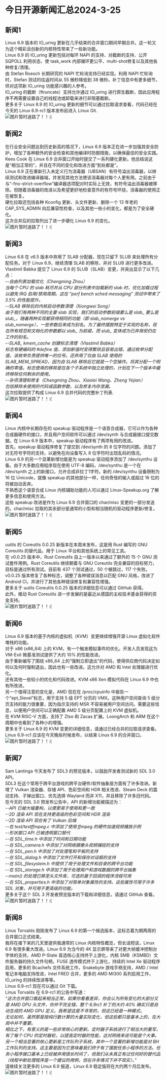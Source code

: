# 今日开源新闻汇总2024-3-25
## 新闻1
Linux 6.9 版本的 IO_uring 更新在几乎结束的合并窗口期间早期合并。这一轮又为这个精彩且创新的内核特性带来了一些新功能。
<br>
Linux 6.9 的 IO_uring 更新包括对每环 NAPI 的支持、对截断的支持、公开 SQPOLL 利用状态、使 task_work 内部循环更公平、multi-shot修复以及其他各种修复/清理。
<br>
由 Stefan Roesch 长期研究的 NAPI 忙轮询支持已经实现。利用 NAPI 忙轮询时，Stefan 测试的往返时间从 55 微秒降低到 38 微秒。补丁信息中有更多细节，供对这项新 IO_uring 功能感兴趣的人参考。
<br>
IO_uring 的截断（ftruncate）支持允许通过 IO_uring 进行原生截断，因此应用程序不再需要设置自己的线程池或卸载来进行非阻塞截断。
<br>
更多关于 Linux 6.9 的 IO_uring 更新的细节可以通过拉取请求查看，代码已经在今天的 Linux 6.9-rc1 版本发布前进入 Linux Git.
<br>
![图片暂时迷路了！！:(](img/1.png)
## 新闻2
在行业安全问题达到历史新高的情况下，Linux 6.9 版本正在进一步加强其安全防护，增加了各种额外的安全检查和其他编译时防御措施，以确保最佳的安全实践。
<br>
Kees Cook 在 Linux 6.9 合并窗口开始时提交了一系列硬化更新。他总结说这是“相当正常的”，并且在不同的变化和改进方面“到处都是”。
<br>
Linux 6.9 正在重新引入未定义行为消毒器（UBSAN）有符号溢出消毒器，以继续测试和改进编译器端，并发现其他方法使该消毒器对每个人更有用。之前由于与“-fno-strict-overflow”编译器选项配对时实际上无效，有符号溢出消毒器被移除。但随着消毒器的改进以及希望更好地检查意外的有符号环绕，消毒器的使用正在被恢复。
<br>
硬化拉取还包括各种 Kconfig 更新、头文件更新、删除一个 13 年老的 CAP_SYS_ADMIN 向后兼容性检查，以及其他一些小的变化，都是为了安全硬化。
<br>
这次合并后的拉取列出了进一步硬化 Linux 6.9 的变化。
<br>
![图片暂时迷路了！！:(](img/2.png)
## 新闻3
Linux 6.8 在 v6.5 版本中弃用了 SLAB 分配器，现在只留下 SLUB 来处理所有分配任务。对于 Linux 6.9，继续清理 SLAB 的移除，并对 SLUB 进行更多改进。
<br>
Vlastimil Babka 提交了 Linux 6.9 的 SLUB（SLAB）变更，并突出显示了以下几点：
<br>
*--自由列表加载优化（Chengming Zhou）*
<br>
*当每个 CPU 的 slab 耗尽并从 CPU 部分列表中加载新的 slab 时，优化加载过程以避免 IRQ 启用/禁用周期。这在 “perf bench sched messaging” 测试中带来了 3.5% 的性能提升。*
<br>
*--SLAB 移除后的内核启动参数清理（Xiongwei Song）*
<br>
*由于我们有两种不同的主要 slab 实现，我们的启动参数前缀要么是 slab_ 要么是 slub_，随着两种实现都获得相同的功能（即 slab_nomerge vs slub_nomerge），一些参数后来成为别名。为了最终摆脱特定于实现的名称，现在所有规范和文档化的参数都以 slab_ 为前缀，而 slub_ 变体成为已弃用但仍在工作的别名。*
<br>
*--SLAB_ kmem_cache 创建标志清理（Vlastimil Babka）*
<br>
*标志有硬编码的 #define 值，添加新值时变得繁琐且容易出错。通过枚举分配值，该枚举负责提供唯一的位号。还弃用了仅由 SLAB 使用的 SLAB_MEM_SPREAD，因为自 SLAB 移除后它就是一个空操作。将其分配一个明确的零值。标志使用的移除是在各个子系统中独立处理的，计划在下一个版本中最终移除任何剩余的使用。*
<br>
*--杂项清理和修复（Chengming Zhou、Xiaolei Wang、Zheng Yejian）*
<br>
*包括移除未使用的代码或函数参数，以及修复内存泄漏。*
<br>
这次拉取提供了构成 Linux 6.9 合并代码的完整补丁列表.
<br>
![图片暂时迷路了！！:(](img/3.png)
## 新闻4
Linux 内核中长期存在的 speakup 驱动程序是一个语音合成器，它可以作为各种合成器硬件的接口，并且用户空间软件可以通过 /dev/synth 与合成器接口提交数据。在 Linux 6.9 版本中，speakup 驱动程序有了两项有用的改进。
<br>
首先，speakup 驱动程序修复了提交到 /dev/synth 的 8 位字符的问题。添加了对无符号字符的支持，以避免在向设备写入 8 位字符时出现乱码的情况。
<br>
Linux 6.9 的另一个显著新增功能是为 speakup 驱动程序添加了 /dev/synthu 设备。由于大多数应用程序现在使用 UTF-8 编码，/dev/synthu 是一个在 /dev/synth 之上的新接口，允许合成非拉丁1字符。新的 /dev/synthu 设备限制为 16 位 Unicode，就像 speakup 的其他部分一样，任何奇怪的输入或超过 16 位的将被自动丢弃。
<br>
不熟悉这个语音合成 Linux 内核辅助功能的人可以通过 Linux-Speakup.org 了解更多信息和使用方法。
<br>
这些 speakup 改进是作为 Linux 6.9 合并窗口的 char/misc 变更的一部分发送的。char/misc 拉取的其余部分是通常的小型和相当随机的驱动程序更新/修复。
<br>
![图片暂时迷路了！！:(](img/4.png)
## 新闻5
uutils 的 Coreutils 0.0.25 新版本在本周末发布，这是用 Rust 编写的 GNU Coreutils 的替代品，用于 Linux 平台和其他系统上的常见工具。
<br>
在 v0.0.25 版本中，Rust Coreutils 自上一版本以来通过了额外的 15 个 GNU 测试套件用例。Rust Coreutils 继续朝着与 GNU Coreutils 完全兼容的目标努力，目标是通过所有测试。目前有 437 个测试通过，50 个被跳过，117 个失败。
<br>
v0.0.25 版本修复了各种标志，调整了各种错误消息以匹配 GNU 风格，改进了 Android CI，并进行了其他各种错误修复和兼容性增强。
<br>
更多关于 uutils Coreutils 0.0.25 版本的详细信息可以通过 GitHub 获得。
<br>
此外，推动 Rust Coreutils 进一步发展的是最近从德国的主权技术基金获得的资金支持。
<br>
![图片暂时迷路了！！:(](img/5.png)
## 新闻6
Linux 6.9 版本的基于内核的虚拟机（KVM）变更继续增强开源 Linux 虚拟化软件堆栈的功能。
<br>
对于 x86 (x86_64) 上的 KVM，有一个触发模拟事件的优化。开发人员发现这为 VM-Exit 微基准测试提供了大约 10% 的性能改进。
<br>
由于重新编写了围绕 x86_64 上的“强制立即退出”的代码，使得供应商代码决定如何以及何时强制退出，因此也有一些改进。这允许对 AMD 和 Intel 处理器进行优化。
<br>
还有其他一些较小的优化和代码改进。KVM x86 Xen 模拟代码在 Linux 6.9 中也有所改进。 
<br>
另一个值得注意的变化是，AMD 现在在 /proc/cpuinfo 中报告一个“ept_5level”标志，用于支持 5 级 EPT 分页的 VMX。这种用户空间查询 5 级分页支持的能力很重要，因为指示支持的 MSR 不容易被用户空间访问。需要这些信息，以便用户空间可以正确配置 AMD 5 级分页配置上的 KVM 虚拟机。
<br>
在 KVM RISC-V 方面，支持了 Ztso 和 Zacas 扩展。LoongArch 和 ARM 在这个周期中也看到了各种小的增强。
<br>
更多关于 Linux 6.9 的 KVM 变更的详细信息，请通过已经合并的拉取请求查看。Linux 6.9-rc1 应该在今天晚些时候发布，以结束 Linux 6.9 的合并窗口。
<br>
![图片暂时迷路了！！:(](img/6.png)
## 新闻7
Sam Lantinga 今天发布了 SDL3 的预览版本，以鼓励开发者测试新的 SDL 3.0 API。
<br>
SDL3 在这个常用于跨平台游戏的跨平台硬件/软件抽象层方面有了许多改进。新增了 Vulkan 渲染器、存储 API、色彩空间和 HDR 相关改进、Steam Deck 的震动支持、子弹出窗口、优先选择 Wayland 而非 X11，并且移除了许多旧代码。
<br>
在今天的 SDL 3.0 预发布公告中，API 的新增功能被描述为：
<br>
*--API 已被大幅重构，以便更易于使用和更一致*
<br>
*--2D 渲染 API 现在支持更高级的色彩空间和 HDR 渲染*
<br>
*--2D 渲染 API 现在有了 Vulkan 后端*
<br>
*--在 test/testffmpeg.c 中添加了使用 ffmpeg 的硬件加速视频播放示例*
<br>
*--形状窗口 API 已被透明窗口替代*
<br>
*--在 SDL_time.h 中添加了时间和日期功能*
<br>
*--在 SDL_camera.h 中添加了对网络摄像头视频捕捉的支持*
<br>
*--在 SDL_pen.h 中添加了对处理笔和平板的支持*
<br>
*--在 SDL_dialog.h 中添加了文件打开和保存对话框的支持*
<br>
*--在 SDL_filesystem.h 中提供了用于处理文件和目录的跨平台功能*
<br>
*--在 SDL_storage.h 中添加了用于处理用户和游戏数据的跨平台抽象*
<br>
*--main() 的处理已移至头文件库，可选的基于回调的程序流程可用*
<br>
*--在 SDL_properties.h 中添加了对简单对象属性的支持。这些属性可用于许多 SDL 对象，并可用于更高级的功能。*
<br>
更多关于这个 SDL 3 开发者预览版本的下载和详细信息，请通过 GitHub 查看。
<br>
![图片暂时迷路了！！:(](img/7.png)
## 新闻8
Linus Torvalds 刚刚发布了 Linux 6.9 的第一个候选版本，这标志着为期两周的合并窗口正式结束。
<br>
我将在接下来的几天里提供我通常的 Linux 内核特性概览，但长话短说，Linux 6.9 有很多重大改进。Linux 6.9 为当今的 4K 显示屏带来了对更大帧缓冲控制台字体的支持，AMD P-State 首选核心支持终于上游化，内核 SMB（KSMBD）文件服务器的持久文件句柄，FUSE 透传模式终于上游化，持续的 Intel Xe 驱动程序启用，更多的 Bcachefs 文件系统工作，Snakebyte 游戏手柄支持，AMD / Intel 笔记本电脑支持改进，Intel FRED 合并，更多的 AMD MI300 系列启用工作，IO_uring 的持续改进等等。
<br>
Linux 6.9-rc1 现在可以通过 Git 下载。
<br>
Linus Torvalds 在 6.9-rc1 的公告中写道：
<br>
*“这次合并窗口看起来相当正常。如果你看看差异，你会认为所有变化的大部分又是 AMD GPU 头文件，你并不完全错。整个 6.9rc1 补丁的大约 40% 确实只是自动生成的 AMD GPU 定义。我希望这是不寻常的，但这已经是一种模式。*
<br>
*无论如何，虽然那是按纯行数计算的大量实际变化，但这些都只是基本上的，在大局中并不重要。*
<br>
*相比之下，有意义的是一些非常核心的更新。定时器子系统进行了相当大的重写，有了每个 CPU 的定时器轮，以提高定时器的性能，这对网络来说可能是个大事。另一个相当显著的核心更新是工作队列子系统，其中一个显著的新增功能是对 BH 工作队列的支持。这主要是因为它意味着我们终于有了摆脱任务小程序的方法。任务小程序接口基本上已经被弃用很长时间了，但我们从未真正有过任何好的替代品（线程中断处理程序是一个建议的用例，但在许多情况下并不现实）。”*
<br>
请继续关注更多的 Linux 6.9 报道，Linux 6.9 稳定版将在大约两个月后发布。
<br>
![图片暂时迷路了！！:(](img/8.png)
